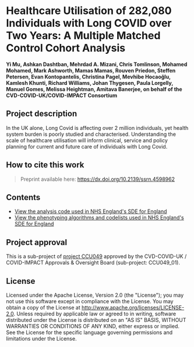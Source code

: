 # Healthcare Utilisation of 282,080 Individuals with Long COVID over Two Years: A Multiple Matched Control Cohort Analysis

**Yi Mu, Ashkan Dashtban, Mehrdad A. Mizani, Chris Tomlinson, Mohamed Mohamed, Mark Ashworth, Mamas Mamas, Rouven Priedon, Steffen Petersen, Evan Kontopantelis, Christina Pagel, Mevhibe Hocaoğlu, Kamlesh Khunti, Richard Williams, Johan Thygesen, Paula Lorgelly, Manuel Gomes, Melissa Heightman, Amitava Banerjee, on behalf of the CVD-COVID-UK/COVID-IMPACT Consortium**

## Project description

In the UK alone, Long Covid is affecting over 2 million individuals, yet health system burden is poorly studied and characterised. Understanding the scale of healthcare utilisation will inform clinical, service and policy planning for current and future care of individuals with Long Covid. 

## How to cite this work
> Preprint available here: https://dx.doi.org/10.2139/ssrn.4598962

## Contents

* [View the analysis code used in NHS England's SDE for England](https://github.com/BHFDSC/CCU049_01/tree/main/code)
* [View the phenotyping algorithms and codelists used in NHS England's SDE for England](https://github.com/BHFDSC/CCU049_01/tree/main/phenotypes)

## Project approval

This is a sub-project of [project CCU049](https://github.com/BHFDSC/CCU049) approved by the CVD-COVID-UK / COVID-IMPACT Approvals & Oversight Board (sub-project: CCU049_01).

## License

Licensed under the Apache License, Version 2.0 (the "License"); you may not use this software except in compliance with the License. You may obtain a copy of the License at http://www.apache.org/licenses/LICENSE-2.0. Unless required by applicable law or agreed to in writing, software distributed under the License is distributed on an "AS IS" BASIS, WITHOUT WARRANTIES OR CONDITIONS OF ANY KIND, either express or implied. See the License for the specific language governing permissions and limitations under the License.

